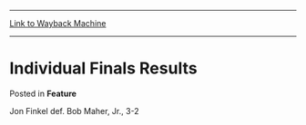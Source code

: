 
---
[Link to Wayback Machine](https://web.archive.org/web/20171030215536/https://magic.wizards.com/en/articles/archive/feature/individual-finals-results-2000-01-01)

[_metadata_:wayback_url]:- "https://magic.wizards.com/en/articles/archive/feature/individual-finals-results-2000-01-01"
[_metadata_:wayback_raw_url]:- "https://web.archive.org/web/20171030215536id_/https://magic.wizards.com/en/articles/archive/feature/individual-finals-results-2000-01-01"
[_metadata_:wayback_capture_timestamp]:- "2017-10-30 21:55:36+00:00"
[_metadata_:description]:- "Jon Finkel def. Bob Maher, Jr., 3-2"
[_metadata_:generator]:- "Drupal 7 (http://drupal.org)"
[_metadata_:publish_date]:- "2000-01-01"
---


Individual Finals Results
=========================



 Posted in **Feature**












Jon Finkel def. Bob Maher, Jr., 3-2








